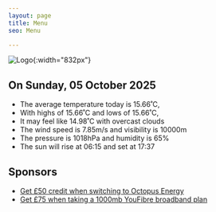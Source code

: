 ```yaml
---
layout: page
title: Menu
seo: Menu

---
```


![Logo](/images/logo.jpg){:width="832px"}

<!-- weather_marker starts -->
## On Sunday, 05 October 2025

- The average temperature today is 15.66˚C,
- With highs of 15.66˚C and lows of 15.66˚C,
- It may feel like 14.98˚C with overcast clouds
- The wind speed is 7.85m/s and visibility is 10000m
- The pressure is 1018hPa and humidity is 65%
- The sun will rise at 06:15 and set at 17:37

<!-- weather_marker ends -->

## Sponsors

- [Get £50 credit when switching to Octopus Energy](https://bit.ly/3oD1nnS)
- [Get £75 when taking a 1000mb YouFibre broadband plan](https://aklam.io/91zWhU?)
